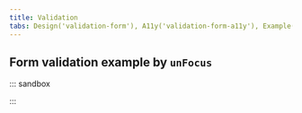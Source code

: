 ```yaml
---
title: Validation
tabs: Design('validation-form'), A11y('validation-form-a11y'), Example('validation-form-code')
---
```


## Form validation example by `unFocus`

::: sandbox

<script lang="tsx">
import React from 'react';
import { Text } from '@semcore/ui/typography';
import Input from '@semcore/ui/input';
import Tooltip from '@semcore/ui/tooltip';
import Button from '@semcore/ui/button';
import { Box, Flex } from '@semcore/ui/flex-box';
import { Field, Form } from 'react-final-form';
import createFocusDecorator from 'final-form-focus';

const required = (value) => (value ? undefined : 'Required');
const email = (value) => (value?.includes('@') ? undefined : 'Enter email');

class Demo extends React.Component {
  focusDecorator: any;

  constructor(props) {
    super(props);
    this.focusDecorator = createFocusDecorator();
  }

  render() {
    return (
      <Box w={500}>
        <Form decorators={[this.focusDecorator]} onSubmit={(data) => alert(JSON.stringify(data))}>
          {({ handleSubmit, invalid }) => (
            <form onSubmit={handleSubmit}>
              <Flex mb={4}>
                <Text w={100} textAlign='right' size={300} mr={3} mt={2} flex='1 0 auto'>
                  Name
                </Text>
                <Flex justifyContent='space-between'>
                  <Field name='first' validate={required}>
                    {({ input, meta }) => {
                      const showError = Boolean(meta.touched && meta.active && meta.error);

                      return (
                        <Tooltip animationsDisabled>
                          <Tooltip.Popper
                            theme='warning'
                            placement='top'
                            id='form-first-name-error'
                            visible={showError}
                          >
                            {meta.error}
                          </Tooltip.Popper>
                          <Input
                            tag={Tooltip.Trigger}
                            size='l'
                            state={meta.touched && meta.invalid ? 'invalid' : 'normal'}
                          >
                            <Input.Value
                              placeholder='First name'
                              {...input}
                              aria-invalid={meta.touched && meta.invalid}
                              aria-errormessage={showError ? 'form-first-name-error' : undefined}
                            />
                          </Input>
                        </Tooltip>
                      );
                    }}
                  </Field>
                  <Field name='last' validate={required}>
                    {({ input, meta }) => {
                      const showError = Boolean(meta.touched && meta.active && meta.error);

                      return (
                        <Tooltip animationsDisabled>
                          <Tooltip.Popper
                            theme='warning'
                            placement='top'
                            id='form-last-name-error'
                            visible={showError}
                          >
                            {meta.error}
                          </Tooltip.Popper>
                          <Input
                            tag={Tooltip.Trigger}
                            ml={3}
                            size='l'
                            state={meta.touched && meta.invalid ? 'invalid' : 'normal'}
                          >
                            <Input.Value
                              placeholder='Last name'
                              {...input}
                              aria-invalid={meta.touched && meta.invalid}
                              aria-errormessage={showError ? 'form-last-name-error' : undefined}
                            />
                          </Input>
                        </Tooltip>
                      );
                    }}
                  </Field>
                </Flex>
              </Flex>
              <Flex mb={4}>
                <Text w={100} textAlign='right' size={300} mr={3} mt={2} flex='0 0 auto'>
                  Your email
                </Text>
                <Field name='email' validate={email}>
                  {({ input, meta }) => {
                    const showError = Boolean(meta.touched && meta.active && meta.error);

                    return (
                      <Tooltip animationsDisabled>
                        <Tooltip.Popper
                          id='form-email-error'
                          theme='warning'
                          placement='right'
                          visible={showError}
                        >
                          {meta.error}
                        </Tooltip.Popper>
                        <Input
                          tag={Tooltip.Trigger}
                          size='l'
                          state={meta.touched && meta.invalid ? 'invalid' : 'normal'}
                        >
                          <Input.Value
                            placeholder='Email'
                            {...input}
                            aria-invalid={meta.touched && meta.invalid}
                            aria-errormessage={showError ? 'form-email-error' : undefined}
                          />
                        </Input>
                      </Tooltip>
                    );
                  }}
                </Field>
              </Flex>
              <Button ml='112px' size='l' use='primary' theme='success' type='submit'>
                <Button.Text>Submit</Button.Text>
              </Button>
            </form>
          )}
        </Form>
      </Box>
    );
  }
}


</script>

:::
